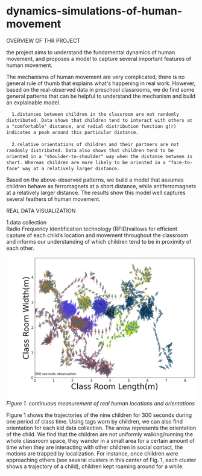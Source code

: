 # dynamics-simulations-of-human-movement
OVERVIEW OF THR PROJECT

the project aims to understand the fundamental dynamics of human movement, and proposes a model to capture several important features of human movement.

The mechanisms of human movement are very complicated, there is no general rule of thumb that explains what's happening in real work. However, based on the real-observed data in preschool classrooms, we do find some general patterns that can be helpful to understand the mechanism and build an explainable model.

      1.distances between children in the classroom are not randomly distributed. Data shows that children tend to interact with others at a "comfortable" distance, and radial distribution function g(r) indicates a peak around this particular distance.

      2.relative orientations of children and their partners are not randomly distributed. Data also shows that children tend to be oriented in a "shoulder-to-shoulder" way when the distance between is short. Whereas children are more likely to be oriented in a "face-to-face" way at a relatively larger distance.

Based on the above-observed patterns, we build a model that assumes children behave as ferromagnets at a short distance, while antiferromagnets at a relatively larger distance. The results show this model well captures several feathers of human movement.


REAL DATA VISUALIZATION

   1.data collection\
      Radio Frequency Identification technology (RFID)vallows for efficient capture of each child’s location and movement throughout the classroom and informs our understanding of which children tend to be in proximity of each other.        
      
<img src="findings/traj-300sec.png" width=600 >\
<em>Figure 1. continuous measurement of real human locations and orientations </em>

Figure 1 shows the trajectories of the nine children for 300 seconds during one period of class time. Using tags worn by children, we can also find orientation for each kid data collection. The arrow represents the orientation of the child. We find that the children are not uniformly walking/running the whole classroom space, they wander in a small area for a certain amount of time when they are interacting with other children in social contact, the motions are trapped by localization.  For instance, once children were approaching others (see several clusters in this center of Fig. 1, each cluster shows a trajectory of a child),  children kept roaming around for a while.


